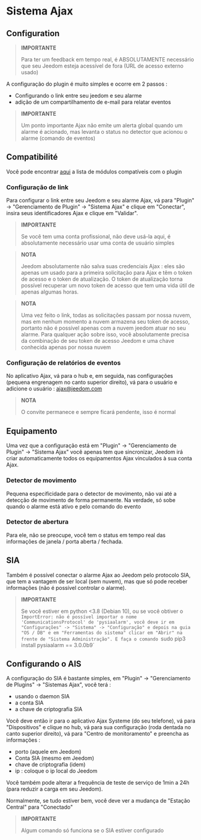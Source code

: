 # Sistema Ajax

## Configuration

>**IMPORTANTE**
>
>Para ter um feedback em tempo real, é ABSOLUTAMENTE necessário que seu Jeedom esteja acessível de fora (URL de acesso externo usado)

A configuração do plugin é muito simples e ocorre em 2 passos : 

- Configurando o link entre seu jeedom e seu alarme
- adição de um compartilhamento de e-mail para relatar eventos  

>**IMPORTANTE**
>
>Um ponto importante Ajax não emite um alerta global quando um alarme é acionado, mas levanta o status no detector que acionou o alarme (comando de eventos)

## Compatibilité

Você pode encontrar [aqui](https://compatibility.jeedom.com/index.php?v=d&p=home&plugin=ajaxSystem) a lista de módulos compatíveis com o plugin

### Configuração de link 

Para configurar o link entre seu Jeedom e seu alarme Ajax, vá para "Plugin" -> "Gerenciamento de Plugin" -> "Sistema Ajax" e clique em "Conectar", insira seus identificadores Ajax e clique em "Validar".

>**IMPORTANTE**
>
>Se você tem uma conta profissional, não deve usá-la aqui, é absolutamente necessário usar uma conta de usuário simples

>**NOTA**
>
> Jeedom absolutamente não salva suas credenciais Ajax : eles são apenas um usado para a primeira solicitação para Ajax e têm o token de acesso e o token de atualização. O token de atualização torna possível recuperar um novo token de acesso que tem uma vida útil de apenas algumas horas.

>**NOTA**
>
> Uma vez feito o link, todas as solicitações passam por nossa nuvem, mas em nenhum momento a nuvem armazena seu token de acesso, portanto não é possível apenas com a nuvem jeedom atuar no seu alarme. Para qualquer ação sobre isso, você absolutamente precisa da combinação de seu token de acesso Jeedom e uma chave conhecida apenas por nossa nuvem 

### Configuração de relatórios de eventos

No aplicativo Ajax, vá para o hub e, em seguida, nas configurações (pequena engrenagem no canto superior direito), vá para o usuário e adicione o usuário : ajax@jeedom.com

>**NOTA**
>
>O convite permanece e sempre ficará pendente, isso é normal

## Equipamento 

Uma vez que a configuração está em "Plugin" -> "Gerenciamento de Plugin" -> "Sistema Ajax" você apenas tem que sincronizar, Jeedom irá criar automaticamente todos os equipamentos Ajax vinculados à sua conta Ajax. 

### Detector de movimento

Pequena especificidade para o detector de movimento, não vai até a detecção de movimento de forma permanente. Na verdade, só sobe quando o alarme está ativo e pelo comando do evento

### Detector de abertura

Para ele, não se preocupe, você tem o status em tempo real das informações de janela / porta aberta / fechada.

## SIA

Também é possível conectar o alarme Ajax ao Jeedom pelo protocolo SIA, que tem a vantagem de ser local (sem nuvem), mas que só pode receber informações (não é possível controlar o alarme).

>**IMPORTANTE**
>
> Se você estiver em python <3.8 (Debian 10), ou se você obtiver o `ImportError: não é possível importar o nome 'CommunicationsProtocol' de 'pysiaalarm', você deve ir em "Configurações" -> "Sistema" -> "Configuração" e depois na guia "OS / DB" e em "Ferramentas do sistema" clicar em "Abrir" na frente de "Sistema Administração". E faça o comando `sudo pip3 install pysiaalarm == 3.0.0b9`

## Configurando o AIS

A configuração do SIA é bastante simples, em "Plugin" -> "Gerenciamento de Plugins" -> "Sistemas Ajax", você terá : 
- usando o daemon SIA
- a conta SIA
- a chave de criptografia SIA

Você deve então ir para o aplicativo Ajax Systeme (do seu telefone), vá para "Dispositivos" e clique no hub, vá para sua configuração (roda dentada no canto superior direito), vá para "Centro de monitoramento" e preencha as informações : 

- porto (aquele em Jeedom)
- Conta SIA (mesmo em Jeedom)
- chave de criptografia (idem)
- ip : coloque o ip local do Jeedom

Você também pode alterar a frequência de teste de serviço de 1min a 24h (para reduzir a carga em seu Jeedom).

Normalmente, se tudo estiver bem, você deve ver a mudança de "Estação Central" para "Conectado"

>**IMPORTANTE**
>
> Algum comando só funciona se o SIA estiver configurado
